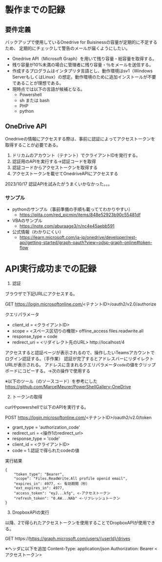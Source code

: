 # 製作までの記録
## 要件定義

バックアップで使用しているOnedrive for Buisinessの容量が定期的に不足するため、
定期的にチェックして警告のメールが届くようにしたい。

* Onedrive API（Microsoft Graph）を用いて残り容量・総容量を取得する。
* 残り容量が10%未満の場合に管理者に残り容量・％をメールを送信する。
* 作成するプログラムはインタプリタ言語とし、動作環境はsv1（Windows ServerもしくはLinux）の想定。動作環境のために追加インストールが不要であることが理想である。
* 現時点では以下の言語が候補となる。
    * Powershell
    * sh または bash
    * PHP
    * python

## OneDrive API

Onedriveの情報にアクセスする際は、事前に認証によってアクセストークンを取得することが必要である。

1. ドリカムのアカウント（テナント）でクライアントIDを発行する。
2. 認証用のAPIを実行する→認証コードを取得
3. 認証コードからアクセストークンを取得する
4. アクセストークンを載せてOnedriveAPIにアクセスする

2023/10/17 認証APIを試みたがうまくいかなかった。。。

### サンプル

* pythonのサンプル（事前準備の手順も載っててわかりやすい）
    * https://qiita.com/red_picmin/items/848e52923b90c55481df
* VBAのサンプル
    * https://note.com/aburaage3/n/nc4e45aebb591
* 公式情報（わかりにくい）
    * https://learn.microsoft.com/ja-jp/onedrive/developer/rest-api/getting-started/graph-oauth?view=odsp-graph-online#token-flow

# API実行成功までの記録

1. 認証

ブラウザで下記URLにアクセスする。

GET
https://login.microsoftonline.com/<テナントID>/oauth2/v2.0/authorize

クエリパラメータ
* client_id = <クライアントID>
* scope = <スペース区切りの権限> offline_access files.readwrite.all
* response_type = code
* redirect_uri = <リダイレクト先のURL> http://localhost/4


アクセスすると認証ページが表示されるので、操作したいTeamsアカウントでログイン認証する。（手作業）
認証が完了するとアドレスバーにリダイレクトURLが表示される。
アドレスに含まれるクエリパラメータ`code`の値をクリップボードにコピーする。→次の操作で使用する

※以下のツール（のソースコード）を参考にした
https://github.com/MarcelMeurer/PowerShellGallery-OneDrive


2. トークンの取得

curlやpowershellで以下のAPIを実行する。

POST
https://login.microsoftonline.com/<テナントID>/oauth2/v2.0/token

* grant_type = 'authorization_code'
* redirect_uri = <操作1のredirect_url>
* response_type = 'code'
* client_id = <クライアントID>
* code = 1.認証で得られたcodeの値

実行結果
```
{
    "token_type": "Bearer", 
    "scope": "Files.ReadWrite.All profile openid email", 
    "expires_in": 4977, <- 有効期間（秒）
    "ext_expires_in": 4977,
    "access_token": "eyJ...kfg", <-アクセストークン
    "refresh_token": "0.AW...NAb" <-リフレッシュトークン
}
```

3. DropboxAPIの実行

以降、2で得られたアクセストークンを使用することでDropboxAPIが使用できる。

GET https://https://graph.microsoft.com/users/{userId}/drives

※ヘッダに以下を追加
Content-Type: application/json
Authorization: Bearer <アクセストークン> 

